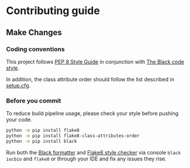 # Contributing guide

## Make Changes

### Coding conventions

This project follows [PEP 8 Style Guide](https://peps.python.org/pep-0008/) in conjunction
with [The Black code style](https://black.readthedocs.io/en/stable/the_black_code_style/current_style.html#code-style).

In addition, the class attribute order should follow the list described in [setup.cfg](./setup.cfg).

### Before you commit

To reduce build pipeline usage, please check your style before pushing your code.
```bash
python -m pip install flake8
python -m pip install flake8-class-attributes-order
python -m pip install black
```

Run both the [Black formatter](https://black.readthedocs.io/en/stable/index.html) and
[Flake8 style checker](https://flake8.pycqa.org/en/latest/) via console `black iocbio` and `flake8`
or through your IDE and fix any issues they rise.
